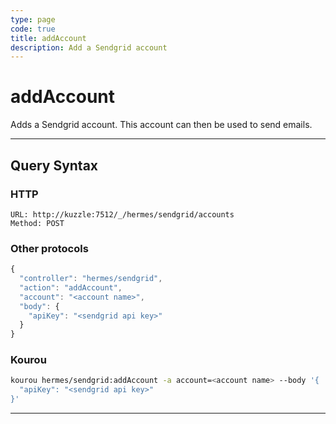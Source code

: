 ```yaml
---
type: page
code: true
title: addAccount
description: Add a Sendgrid account
---
```


# addAccount

Adds a Sendgrid account. This account can then be used to send emails.

---

## Query Syntax

### HTTP

```http
URL: http://kuzzle:7512/_/hermes/sendgrid/accounts
Method: POST
```

### Other protocols

```js
{
  "controller": "hermes/sendgrid",
  "action": "addAccount",
  "account": "<account name>",
  "body": {
    "apiKey": "<sendgrid api key>"
  }
}
```

### Kourou

```bash
kourou hermes/sendgrid:addAccount -a account=<account name> --body '{
  "apiKey": "<sendgrid api key>"
}'
```
---
